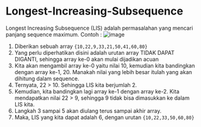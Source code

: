 # Longest-Increasing-Subsequence
Longest Increasing Subsequence (LIS) adalah permasalahan yang mencari panjang sequence maximum. Contoh :
![image](https://user-images.githubusercontent.com/55088939/171174759-14504ff5-f8b3-4a42-8ff4-3cb12067896c.png)

1. Diberikan sebuah array `{10,22,9,33,21,50,41,60,80}`
2. Yang perlu diperhatikan disini adalah urutan array TIDAK DAPAT DIGANTI, sehingga array ke-0 akan mulai dijadikan acuan
3. Kita akan mengambil array ke-0 yaitu nilai 10, kemudian kita bandingkan dengan array ke-1, 20. Manakah nilai yang lebih besar itulah yang akan dihitung dalam sequence.
4. Ternyata, 22 > 10. Sehingga LIS kita berjumlah 2.
5. Kemudian, kita bandingkan lagi array ke-1 dengan array ke-2. Kita mendapatkan nilai 22 > 9, sehingga 9 tidak bisa dimasukkan ke dalam LIS kita.
6. Langkah 3 sampai 5 akan diulang terus sampai akhir array. 
7. Maka, LIS yang kita dapat adalah 6, dengan urutan `{10,22,33,50,60,80}`
